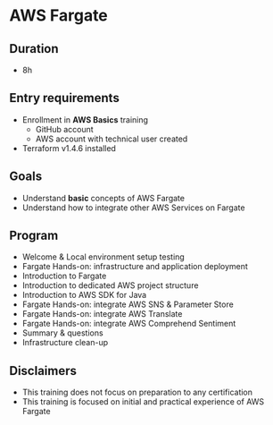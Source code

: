# AWS Fargate
## Duration
* 8h

## Entry requirements
* Enrollment in **AWS Basics** training
  * GitHub account
  * AWS account with technical user created
* Terraform v1.4.6 installed


## Goals
* Understand **basic** concepts of AWS Fargate
* Understand how to integrate other AWS Services on Fargate


## Program
* Welcome & Local environment setup testing
* Fargate Hands-on: infrastructure and application deployment 
* Introduction to Fargate
* Introduction to dedicated AWS project structure
* Introduction to AWS SDK for Java
* Fargate Hands-on: integrate AWS SNS & Parameter Store
* Fargate Hands-on: integrate AWS Translate
* Fargate Hands-on: integrate AWS Comprehend Sentiment
* Summary & questions
* Infrastructure clean-up

## Disclaimers
* This training does not focus on preparation to any certification
* This training is focused on initial and practical experience of AWS Fargate
